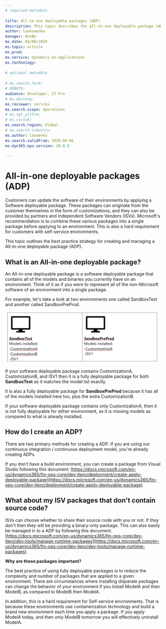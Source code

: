 ```yaml
---
# required metadata

title: All-in-one deployable packages (ADP)
description: This topic describes the all-in-one deployable package (ADP) concept and its use. 
author: laneswenka
manager: AnnBe
ms.date: 04/09/2020
ms.topic: article
ms.prod: 
ms.service: dynamics-ax-applications
ms.technology: 

# optional metadata

# ms.search.form: 
# ROBOTS: 
audience: Developer, IT Pro
# ms.devlang:
ms.reviewer: sericks
ms.search.scope: Operations
# ms.tgt_pltfrm: 
# ms.custom: 
ms.search.region: Global
# ms.search.industry: 
ms.author: laswenka
ms.search.validFrom: 2020-04-01
ms.dyn365.ops.version: 10.0.9

---
```

#
# All-in-one deployable packages (ADP)

Customers can update the software of their environments by applying a Software deployable package.  These packages can originate from the customer themselves in the form of customizations, and they can also be provided by partners and Independent Software Vendors (ISVs).  Microsoft&#39;s recommendation is to combine these various packages into a single package before applying to an environment.  This is also a hard requirement for customers with self-service environments.

This topic outlines the best practice strategy for creating and managing a All-in-one deployable package (ADP).

## **What is an All-in-one deployable package?**

An All-in-one deployable package is a software deployable package that contains all of the models and binaries you currently have on an environment.  Think of it as if you were to represent all of the non-Microsoft software of an environment into a single package.

For example, let&#39;s take a look at two environments one called SandboxTest and another called SandboxPreProd.

<img src="media/AIO_PKG.png" width="500px" alt="All-in-one deployable package comparison" />

If your software deployable package contains CustomizationA, CustomizationB, and ISV1 then it is a fully deployable package for both **SandboxTest** as it matches the model list exactly.

It is also a fully deployable package for **SandboxPreProd** because it has all of the models installed here too, plus the extra CustomizationB.

If your software deployable package contains only CustomizationA, then it is not fully deployable for either environment, as it is missing models as compared to what is already installed.

## **How do I create an ADP?**

There are two primary methods for creating a ADP.  If you are using our continuous integration / continuous deployment model, you&#39;re already creating ADPs.

If you don&#39;t have a build environment, you can create a package from Visual Studio following this document: [https://docs.microsoft.com/en-us/dynamics365/fin-ops-core/dev-itpro/deployment/create-apply-deployable-package](https://docs.microsoft.com/en-us/dynamics365/fin-ops-core/dev-itpro/deployment/create-apply-deployable-package)

## **What about my ISV packages that don&#39;t contain source code?**

ISVs can choose whether to share their source code with you or not.  If they don&#39;t then they will be providing a binary-only package.  This can also easily be managed in to a ADP by following this document:[https://docs.microsoft.com/en-us/dynamics365/fin-ops-core/dev-itpro/dev-tools/manage-runtime-packages](https://docs.microsoft.com/en-us/dynamics365/fin-ops-core/dev-itpro/dev-tools/manage-runtime-packages)

**Why are these packages important?**

The best practice of using fully deployable packages is to reduce the complexity and number of packages that are applied to a given environment.  There are circumstances where installing disparate packages can change the behavior of your environment if you install ModelA and then ModelB, as compared to ModelB then ModelA.

In addition, this is a hard requirement for Self-service environments.  That is because these environments use containerization technology and build a brand new environment each time you apply a package.  If you apply ModelA today, and then only ModelB tomorrow you will effectively uninstall ModelA.